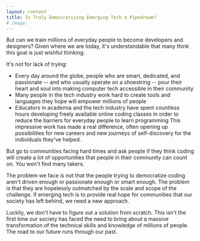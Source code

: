 ```yaml
---
layout: content
title: Is Truly Democratizing Emerging Tech a Pipedream?
# image:
---
```

But can we train millions of everyday people to become developers and designers? Given where we are today, it's understandable that many think this goal is just wishful thinking.

It's not for lack of trying:

- Every day around the globe, people who are smart, dedicated, and passionate -- and who usually operate on a shoestring -- pour their heart and soul into making computer tech accessible in their community
- Many people in the tech industry work hard to create tools and languages they hope will empower millions of people
- Educators in academia and the tech industry have spent countless hours developing freely available online coding classes in order to reduce the barriers for everyday people to learn programming
This impressive work has made a real difference, often opening up possibilities for new careers and new journeys of self-discovery for the individuals they've helped.

But go to communities facing hard times and ask people if they think coding will create a lot of opportunities that people in their community can count on. You won't find many takers.  

The problem we face is not that the people trying to democratize coding aren't driven enough or passionate enough or smart enough. The problem is that they are hopelessly outmatched by the scale and scope of the challenge. If emerging tech is to provide real hope for communities that our society has left behind, we need a new approach. 

Luckily, we don't have to figure out a solution from scratch. This isn't the first time our society has faced the need to bring about a massive transformation of the technical skills and knowledge of millions of people. The road to our future runs through our past.

